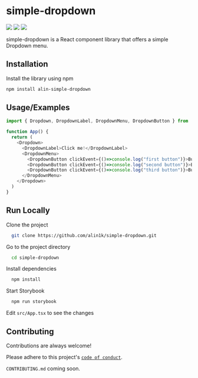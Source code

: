 
# simple-dropdown

<div>
  <img src='https://img.shields.io/npm/v/alin-simple-dropdown'>
  <img src='https://img.shields.io/badge/License-MIT-green.svg'>
  <img src='https://shields.io/badge/TypeScript-3178C6?logo=TypeScript&logoColor=FFF&style=flat-square'>
</div>


simple-dropdown is a React component library that offers a simple Dropdown menu.

## Installation

Install the library using npm

``` bash
npm install alin-simple-dropdown
```
    
## Usage/Examples

```javascript
import { Dropdown, DropdownLabel, DropdownMenu, DropdownButton } from 'alin-simple-dropdown'

function App() {
  return (
    <Dropdown>
      <DropdownLabel>Click me!</DropdownLabel>
      <DropdownMenu>
        <DropdownButton clickEvent={()=>console.log("first button")}>Button 1</DropdownButton>
        <DropdownButton clickEvent={()=>console.log("second button")}>Button 2</DropdownButton>
        <DropdownButton clickEvent={()=>console.log("third button")}>Button 3</DropdownButton>
      </DropdownMenu>
    </Dropdown>
  )
}
```
## Run Locally

Clone the project

```bash
  git clone https://github.com/alin1k/simple-dropdown.git
```

Go to the project directory

```bash
  cd simple-dropdown
```

Install dependencies

```bash
  npm install
```

Start Storybook

```bash
  npm run storybook
```

Edit `src/App.tsx` to see the changes



## Contributing

Contributions are always welcome!

Please adhere to this project's [`code of conduct`](https://github.com/alin1k/simple-dropdown?tab=coc-ov-file).

`CONTRIBUTING.md` coming soon.

